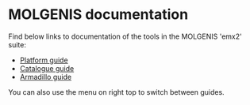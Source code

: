 # MOLGENIS documentation

Find below links to documentation of the tools in the MOLGENIS 'emx2' suite:

* [Platform guide](/molgenis/)
* [Catalogue guide](/catalogue/)
* [Armadillo guide](/armadillo/)

You can also use the menu on right top to switch between guides.
